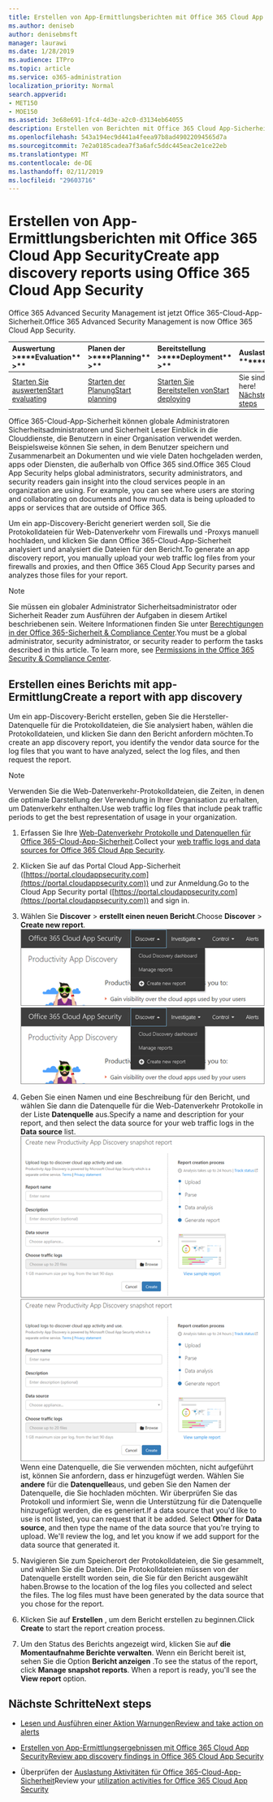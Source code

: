 ```yaml
---
title: Erstellen von App-Ermittlungsberichten mit Office 365 Cloud App Security
ms.author: deniseb
author: denisebmsft
manager: laurawi
ms.date: 1/28/2019
ms.audience: ITPro
ms.topic: article
ms.service: o365-administration
localization_priority: Normal
search.appverid:
- MET150
- MOE150
ms.assetid: 3e68e691-1fc4-4d3e-a2c0-d3134eb64055
description: Erstellen von Berichten mit Office 365 Cloud App-Sicherheit, mit denen Sie zu verstehen, wie Benutzern in Ihrer Organisation Office 365 und andere apps verwendet werden.
ms.openlocfilehash: 543a194ec9d441a4feea97b8ad49022094565d7a
ms.sourcegitcommit: 7e2a0185cadea7f3a6afc5ddc445eac2e1ce22eb
ms.translationtype: MT
ms.contentlocale: de-DE
ms.lasthandoff: 02/11/2019
ms.locfileid: "29603716"
---
```

# <a name="create-app-discovery-reports-using-office-365-cloud-app-security"></a><span data-ttu-id="e80c0-103">Erstellen von App-Ermittlungsberichten mit Office 365 Cloud App Security</span><span class="sxs-lookup"><span data-stu-id="e80c0-103">Create app discovery reports using Office 365 Cloud App Security</span></span>

<span data-ttu-id="e80c0-104">Office 365 Advanced Security Management ist jetzt Office 365-Cloud-App-Sicherheit.</span><span class="sxs-lookup"><span data-stu-id="e80c0-104">Office 365 Advanced Security Management is now Office 365 Cloud App Security.</span></span>
  
|<span data-ttu-id="e80c0-105">Auswertung **\>**</span><span class="sxs-lookup"><span data-stu-id="e80c0-105">\*\*\*\*Evaluation\*\* \>\*\*</span></span>|<span data-ttu-id="e80c0-106">Planen der **\>**</span><span class="sxs-lookup"><span data-stu-id="e80c0-106">\*\*\*\*Planning\*\* \>\*\*</span></span>|<span data-ttu-id="e80c0-107">Bereitstellung **\>**</span><span class="sxs-lookup"><span data-stu-id="e80c0-107">\*\*\*\*Deployment\*\* \>\*\*</span></span>|<span data-ttu-id="e80c0-108">Auslastung \*\*\*</span><span class="sxs-lookup"><span data-stu-id="e80c0-108">\*\*\*\*Utilization\*\*\*\*</span></span>|
|:-----|:-----|:-----|:-----|
|[<span data-ttu-id="e80c0-109">Starten Sie auswerten</span><span class="sxs-lookup"><span data-stu-id="e80c0-109">Start evaluating</span></span>](office-365-cas-overview.md) <br/> |[<span data-ttu-id="e80c0-110">Starten der Planung</span><span class="sxs-lookup"><span data-stu-id="e80c0-110">Start planning</span></span>](get-ready-for-office-365-cas.md) <br/> |[<span data-ttu-id="e80c0-111">Starten Sie Bereitstellen von</span><span class="sxs-lookup"><span data-stu-id="e80c0-111">Start deploying</span></span>](turn-on-office-365-cas.md) <br/> |<span data-ttu-id="e80c0-112">Sie sind hier!</span><span class="sxs-lookup"><span data-stu-id="e80c0-112">You are here!</span></span>  <br/> [<span data-ttu-id="e80c0-113">Nächste Schritte</span><span class="sxs-lookup"><span data-stu-id="e80c0-113">Next steps</span></span>](#next-steps) <br/> |
   
<span data-ttu-id="e80c0-p101">Office 365-Cloud-App-Sicherheit können globale Administratoren Sicherheitsadministratoren und Sicherheit Leser Einblick in die Clouddienste, die Benutzern in einer Organisation verwendet werden. Beispielsweise können Sie sehen, in dem Benutzer speichern und Zusammenarbeit an Dokumenten und wie viele Daten hochgeladen werden, apps oder Diensten, die außerhalb von Office 365 sind.</span><span class="sxs-lookup"><span data-stu-id="e80c0-p101">Office 365 Cloud App Security helps global administrators, security administrators, and security readers gain insight into the cloud services people in an organization are using. For example, you can see where users are storing and collaborating on documents and how much data is being uploaded to apps or services that are outside of Office 365.</span></span>
  
<span data-ttu-id="e80c0-116">Um ein app-Discovery-Bericht generiert werden soll, Sie die Protokolldateien für Web-Datenverkehr vom Firewalls und -Proxys manuell hochladen, und klicken Sie dann Office 365-Cloud-App-Sicherheit analysiert und analysiert die Dateien für den Bericht.</span><span class="sxs-lookup"><span data-stu-id="e80c0-116">To generate an app discovery report, you manually upload your web traffic log files from your firewalls and proxies, and then Office 365 Cloud App Security parses and analyzes those files for your report.</span></span>
  
> [!NOTE]
> <span data-ttu-id="e80c0-p102">Sie müssen ein globaler Administrator Sicherheitsadministrator oder Sicherheit Reader zum Ausführen der Aufgaben in diesem Artikel beschriebenen sein. Weitere Informationen finden Sie unter [Berechtigungen in der Office 365-Sicherheit &amp; Compliance Center](permissions-in-the-security-and-compliance-center.md).</span><span class="sxs-lookup"><span data-stu-id="e80c0-p102">You must be a global administrator, security administrator, or security reader to perform the tasks described in this article. To learn more, see [Permissions in the Office 365 Security &amp; Compliance Center](permissions-in-the-security-and-compliance-center.md).</span></span> 
  
## <a name="create-a-report-with-app-discovery"></a><span data-ttu-id="e80c0-119">Erstellen eines Berichts mit app-Ermittlung</span><span class="sxs-lookup"><span data-stu-id="e80c0-119">Create a report with app discovery</span></span>

<span data-ttu-id="e80c0-120">Um ein app-Discovery-Bericht erstellen, geben Sie die Hersteller-Datenquelle für die Protokolldateien, die Sie analysiert haben, wählen die Protokolldateien, und klicken Sie dann den Bericht anfordern möchten.</span><span class="sxs-lookup"><span data-stu-id="e80c0-120">To create an app discovery report, you identify the vendor data source for the log files that you want to have analyzed, select the log files, and then request the report.</span></span>
  
> [!NOTE]
> <span data-ttu-id="e80c0-121">Verwenden Sie die Web-Datenverkehr-Protokolldateien, die Zeiten, in denen die optimale Darstellung der Verwendung in Ihrer Organisation zu erhalten, um Datenverkehr enthalten.</span><span class="sxs-lookup"><span data-stu-id="e80c0-121">Use web traffic log files that include peak traffic periods to get the best representation of usage in your organization.</span></span> 
  
1. <span data-ttu-id="e80c0-122">Erfassen Sie Ihre [Web-Datenverkehr Protokolle und Datenquellen für Office 365-Cloud-App-Sicherheit](web-traffic-logs-and-data-sources-for-ocas.md).</span><span class="sxs-lookup"><span data-stu-id="e80c0-122">Collect your [web traffic logs and data sources for Office 365 Cloud App Security](web-traffic-logs-and-data-sources-for-ocas.md).</span></span>
    
2. <span data-ttu-id="e80c0-123">Klicken Sie auf das Portal Cloud App-Sicherheit ([https://portal.cloudappsecurity.com](https://portal.cloudappsecurity.com)) und zur Anmeldung.</span><span class="sxs-lookup"><span data-stu-id="e80c0-123">Go to the Cloud App Security portal ([https://portal.cloudappsecurity.com](https://portal.cloudappsecurity.com)) and sign in.</span></span> 
       
3. <span data-ttu-id="e80c0-124">Wählen Sie **Discover** \> **erstellt einen neuen Bericht**.</span><span class="sxs-lookup"><span data-stu-id="e80c0-124">Choose **Discover** \> **Create new report**.</span></span> <br><span data-ttu-id="e80c0-125">![Wählen Sie im Office 365 CAS-Portal Discover](media/73b5299f-94b5-49dd-a00f-154d188eb2c5.png)</span><span class="sxs-lookup"><span data-stu-id="e80c0-125">![In the Office 365 CAS portal, choose Discover](media/73b5299f-94b5-49dd-a00f-154d188eb2c5.png)</span></span><br>
  
4. <span data-ttu-id="e80c0-126">Geben Sie einen Namen und eine Beschreibung für den Bericht, und wählen Sie dann die Datenquelle für die Web-Datenverkehr Protokolle in der Liste **Datenquelle** aus.</span><span class="sxs-lookup"><span data-stu-id="e80c0-126">Specify a name and description for your report, and then select the data source for your web traffic logs in the **Data source** list.</span></span> <br><span data-ttu-id="e80c0-127">![Wählen Sie in Office 365-CAS Discover \> erstellen neuen Bericht](media/22e660f0-5eb2-49fa-9fea-f88a5809a07b.png)</span><span class="sxs-lookup"><span data-stu-id="e80c0-127">![In O365 CAS, choose Discover \> Create new report](media/22e660f0-5eb2-49fa-9fea-f88a5809a07b.png)</span></span><br><span data-ttu-id="e80c0-p103">Wenn eine Datenquelle, die Sie verwenden möchten, nicht aufgeführt ist, können Sie anfordern, dass er hinzugefügt werden. Wählen Sie **andere** für die **Datenquelle**aus, und geben Sie den Namen der Datenquelle, die Sie hochladen möchten. Wir überprüfen Sie das Protokoll und informiert Sie, wenn die Unterstützung für die Datenquelle hinzugefügt werden, die es generiert.</span><span class="sxs-lookup"><span data-stu-id="e80c0-p103">If a data source that you'd like to use is not listed, you can request that it be added. Select **Other** for **Data source**, and then type the name of the data source that you're trying to upload. We'll review the log, and let you know if we add support for the data source that generated it.</span></span> 
  
5. <span data-ttu-id="e80c0-p104">Navigieren Sie zum Speicherort der Protokolldateien, die Sie gesammelt, und wählen Sie die Dateien. Die Protokolldateien müssen von der Datenquelle erstellt worden sein, die Sie für den Bericht ausgewählt haben.</span><span class="sxs-lookup"><span data-stu-id="e80c0-p104">Browse to the location of the log files you collected and select the files. The log files must have been generated by the data source that you chose for the report.</span></span>
    
6. <span data-ttu-id="e80c0-133">Klicken Sie auf **Erstellen** , um dem Bericht erstellen zu beginnen.</span><span class="sxs-lookup"><span data-stu-id="e80c0-133">Click **Create** to start the report creation process.</span></span> 
    
7. <span data-ttu-id="e80c0-p105">Um den Status des Berichts angezeigt wird, klicken Sie auf **die Momentaufnahme Berichte verwalten**. Wenn ein Bericht bereit ist, sehen Sie die Option **Bericht anzeigen** .</span><span class="sxs-lookup"><span data-stu-id="e80c0-p105">To see the status of the report, click **Manage snapshot reports**. When a report is ready, you'll see the **View report** option.</span></span> 
    
## <a name="next-steps"></a><span data-ttu-id="e80c0-136">Nächste Schritte</span><span class="sxs-lookup"><span data-stu-id="e80c0-136">Next steps</span></span>

- [<span data-ttu-id="e80c0-137">Lesen und Ausführen einer Aktion Warnungen</span><span class="sxs-lookup"><span data-stu-id="e80c0-137">Review and take action on alerts</span></span>](review-office-365-cas-alerts.md)
    
- [<span data-ttu-id="e80c0-138">Erstellen von App-Ermittlungsergebnissen mit Office 365 Cloud App Security</span><span class="sxs-lookup"><span data-stu-id="e80c0-138">Review app discovery findings in Office 365 Cloud App Security</span></span>](review-app-discovery-findings-in-ocas.md)
    
- <span data-ttu-id="e80c0-139">Überprüfen der [Auslastung Aktivitäten für Office 365-Cloud-App-Sicherheit](utilization-activities-for-ocas.md)</span><span class="sxs-lookup"><span data-stu-id="e80c0-139">Review your [utilization activities for Office 365 Cloud App Security](utilization-activities-for-ocas.md)</span></span>
    

